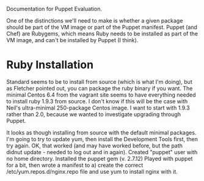 Documentation for Puppet Evaluation.

One of the distinctions we'll need to make is whether a given package should be part of the VM image or part of the Puppet manifest. Puppet (and Chef) are Rubygems, which means Ruby needs to be installed as part of the VM image, and can't be installed by Puppet (I think).

Ruby Installation
=================

Standard seems to be to install from source (which is what I'm doing), but as Fletcher pointed out, you can package the ruby binary if you want. The minimal Centos 6.4 from the vagrant site seems to have everything needed to install ruby 1.9.3 from source. I don't know if this will be the case with Neil's ultra-minimal 250-package Centos image. I want to start with 1.9.3 rather than 2.0, because we wanted to investigate upgrading through Puppet.

It looks as though installing from source with the default minimal packages. I'm going to try to update yum, then install the Development Tools first, then try again. OK, that worked (and may have worked before, but the path didnut update - needed to log out and in again).
Created "puppet" user with no home directory.
Installed the puppet gem (v. 2.7.12)
Played with puppet for a bit, then wrote a manifest to a) create the correct /etc/yum.repos.d/nginx.repo file and use yum to install nginx with it.
